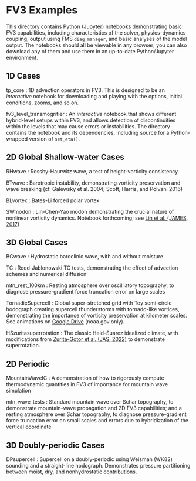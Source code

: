 # FV3 Examples

This directory contains Python (Jupyter) notebooks demonstrating basic FV3 capabilities, including characteristics of the solver, physics-dynamics coupling, output using FMS `diag_manager`, and basic analyses of the model output. The notebooks should all be viewable in any browser; you can also download any of them and use them in an up-to-date Python/Jupyter environment.

## 1D Cases
tp_core
: 1D advection operators in FV3. This is designed to be an *interactive* notebook for downloading and playing with the options, initial conditions, zooms, and so on.

fv3_level_transmogrifier
: An *interactive* notebook that shows different hybrid-level setups within FV3, and allows detection of discontinuities within the levels that may cause errors or instabilities. The directory contains the notebook and its dependencies, including source for a Python-wrapped version of `set_eta()`. 

## 2D Global Shallow-water Cases
RHwave
: Rossby-Haurwitz wave, a test of height-vorticity consistency

BTwave
: Barotropic instability, demonstrating vorticity preservation and wave breaking (cf. Galewsky et al. 2004; Scott, Harris, and Polvani 2016)

BLvortex
: Bates-Li forced polar vortex

SWmodon
: Lin-Chen-Yao modon demonstrating the crucial nature of nonlinear vorticity dynamics. Notebook forthcoming; see [Lin et al. (JAMES, 2017)](http://dx.doi.org/10.1002/2017MS000965)

## 3D Global Cases

BCwave
: Hydrostatic baroclinic wave, with and without moisture

TC
: Reed-Jablonowski TC tests, demonstrating the effect of advection schemes and numerical diffusion

mtn_rest_100km
: Resting atmosphere over oscilliatory topography, to diagnose pressure-gradient force truncation error on large scales

TornadicSupercell
: Global super-stretched grid with Toy semi-circle hodograph creating supercell thunderstorms with tornado-like vortices, demonstrating the importance of vorticity preservation at kilometer scales. See animations on [Google Drive](https://drive.google.com/drive/folders/1pVNAuKrYKwxVAlCdVa5faIVRBaK2hdVI) (noaa.gov only).

HSzuritasuperrotation
: The classic Held-Suarez idealized climate, with modifications from [Zurita-Gotor et al. (JAS, 2022)](https://journals.ametsoc.org/view/journals/atsc/79/5/JAS-D-21-0269.1.xml) to demonstrate superrotation. 

## 2D Periodic

MountainWaveIC
: A demonstration of how to rigorously compute thermodynamic quantities in FV3 of importance for mountain wave simulation

mtn_wave_tests
: Standard mountain wave over Schar topography, to demonstrate mountain-wave propagation and 2D FV3 capabilities; and a resting atmosphere over Schar topography, to diagnose pressure-gradient force truncation error on small scales and errors due to hybridization of the vertical coordinate

## 3D Doubly-periodic Cases

DPsupercell
: Supercell on a doubly-periodic using Weisman (WK82) sounding and a straight-line hodograph. Demonstrates pressure partitioning between moist, dry, and nonhydrostatic contributions.
